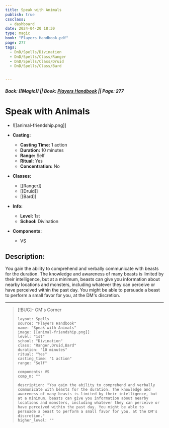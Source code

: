 ```yaml
---
title: Speak with Animals
publish: true
cssclass:
  - dashboard
date: 2024-04-20 18:30
type: magic
book: "Players Handbook.pdf"
page: 277
tags:
  - DnD/Spells/Divination
  - DnD/Spells/Class/Ranger
  - DnD/Spells/Class/Druid
  - DnD/Spells/Class/Bard


---
```


##### Back: [[Magic]] || Book: [Players Handbook](https://drive.google.com/drive/folders/1O5bhpYizcIT5xxAoLOuzCRht_PVS7VSG?usp=sharing) || Page: 277

# Speak with Animals
- ![[animal-friendship.png]]
- **Casting:**
    - **Casting Time:** 1 action
    - **Duration:** 10 minutes
    - **Range:** Self
    - **Ritual:** Yes
    - **Concentration:** No
- **Classes:**
    - [[Ranger]]
    - [[Druid]]
    - [[Bard]]

- **Info:**
    - **Level:** 1st
    - **School:** Divination
- **Components:**
    - VS


## Description:
You gain the ability to comprehend and verbally communicate with beasts for the duration. The knowledge and awareness of many beasts is limited by their intelligence, but at a minimum, beasts can give you information about nearby locations and monsters, including whatever they can perceive or have perceived within the past day. You might be able to persuade a beast to perform a small favor for you, at the DM's discretion.



---

> [!BUG]- GM's Corner
>
> ```statblock
> layout: Spells
> source: "Players Handbook"
> name: "Speak with Animals"
> image: [[animal-friendship.png]]
> level: "1st"
> school: "Divination"
> class: "Ranger,Druid,Bard"
> duration: "10 minutes"
> ritual: "Yes"
> casting_time: "1 action"
> range: "Self"
>
> components: VS
> comp_m: ""
>
> description: "You gain the ability to comprehend and verbally communicate with beasts for the duration. The knowledge and awareness of many beasts is limited by their intelligence, but at a minimum, beasts can give you information about nearby locations and monsters, including whatever they can perceive or have perceived within the past day. You might be able to persuade a beast to perform a small favor for you, at the DM's discretion."
> higher_level: ""
> ```
